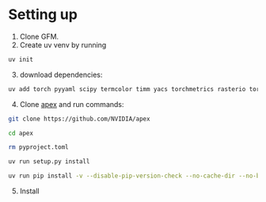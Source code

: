# Setting up
1. Clone GFM.
2. Create uv venv by running
```bash
uv init
```
3. download dependencies:
```bash
uv add torch pyyaml scipy termcolor timm yacs torchmetrics rasterio torchgeo opencv-python
```
4. Clone [apex](https://github.com/NVIDIA/apex) and run commands:
```bash
git clone https://github.com/NVIDIA/apex
```
```bash
cd apex
```
```bash
rm pyproject.toml
```
```bash
uv run setup.py install
```
```bash
uv run pip install -v --disable-pip-version-check --no-cache-dir --no-build-isolation --global-option="--cpp_ext" --global-option="--cuda_ext" ./
```
5. Install